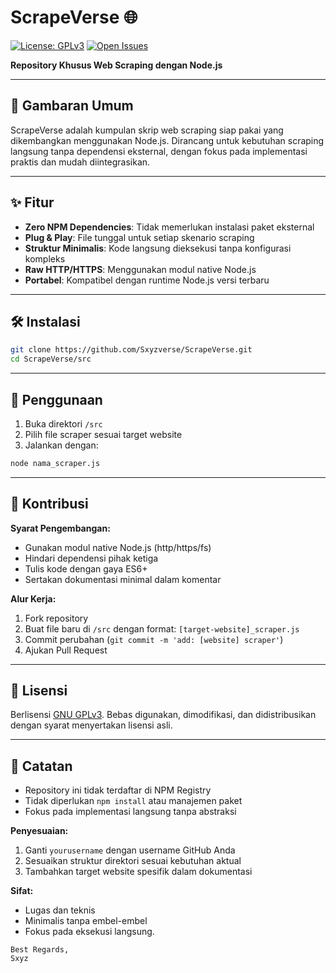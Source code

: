 
# ScrapeVerse 🌐

[![License: GPLv3](https://img.shields.io/badge/License-GPLv3-blue.svg)](https://www.gnu.org/licenses/gpl-3.0)
[![Open Issues](https://img.shields.io/github/issues/yourusername/ScrapeVerse)](https://github.com/yourusername/ScrapeVerse/issues)

**Repository Khusus Web Scraping dengan Node.js**

---

## 📌 Gambaran Umum
ScrapeVerse adalah kumpulan skrip web scraping siap pakai yang dikembangkan menggunakan Node.js. Dirancang untuk kebutuhan scraping langsung tanpa dependensi eksternal, dengan fokus pada implementasi praktis dan mudah diintegrasikan.

---

## ✨ Fitur
- **Zero NPM Dependencies**: Tidak memerlukan instalasi paket eksternal
- **Plug & Play**: File tunggal untuk setiap skenario scraping
- **Struktur Minimalis**: Kode langsung dieksekusi tanpa konfigurasi kompleks
- **Raw HTTP/HTTPS**: Menggunakan modul native Node.js
- **Portabel**: Kompatibel dengan runtime Node.js versi terbaru

---

## 🛠️ Instalasi
```bash
git clone https://github.com/Sxyzverse/ScrapeVerse.git
cd ScrapeVerse/src
```

---

## 🚀 Penggunaan
1. Buka direktori `/src`
2. Pilih file scraper sesuai target website
3. Jalankan dengan:
```bash
node nama_scraper.js
```

---

## 🤝 Kontribusi
**Syarat Pengembangan:**
- Gunakan modul native Node.js (http/https/fs)
- Hindari dependensi pihak ketiga
- Tulis kode dengan gaya ES6+
- Sertakan dokumentasi minimal dalam komentar

**Alur Kerja:**
1. Fork repository
2. Buat file baru di `/src` dengan format: `[target-website]_scraper.js`
3. Commit perubahan (`git commit -m 'add: [website] scraper'`)
4. Ajukan Pull Request

---

## 📜 Lisensi
Berlisensi [GNU GPLv3](LICENSE). Bebas digunakan, dimodifikasi, dan didistribusikan dengan syarat menyertakan lisensi asli.

---

## 🚧 Catatan
- Repository ini tidak terdaftar di NPM Registry
- Tidak diperlukan `npm install` atau manajemen paket
- Fokus pada implementasi langsung tanpa abstraksi

**Penyesuaian:**  
1. Ganti `yourusername` dengan username GitHub Anda  
2. Sesuaikan struktur direktori sesuai kebutuhan aktual  
3. Tambahkan target website spesifik dalam dokumentasi  

**Sifat:**  
- Lugas dan teknis  
- Minimalis tanpa embel-embel  
- Fokus pada eksekusi langsung.

```inpo
Best Regards,
Sxyz
```